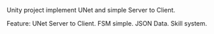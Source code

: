 Unity project implement UNet and simple Server to Client.

Feature:
UNet Server to Client.
FSM simple.
JSON Data.
Skill system.
